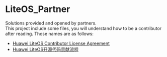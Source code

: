 # LiteOS_Partner
Solutions provided and opened by partners.  
This project include some files, you will understand how to be a contributor after reading. Those names are as follows:
* [Huawei LiteOS Contributor License Agreement](https://github.com/xiaoyusu/LiteOS_Partner/blob/master/Huawei%20LiteOS%20Contributor%20License%20Agreement.md)
* [Huawei LiteOS开源代码贡献流程](https://github.com/xiaoyusu/LiteOS_Partner/blob/master/Huawei%20LiteOS%E5%BC%80%E6%BA%90%E4%BB%A3%E7%A0%81%E8%B4%A1%E7%8C%AE%E6%B5%81%E7%A8%8B.md)
